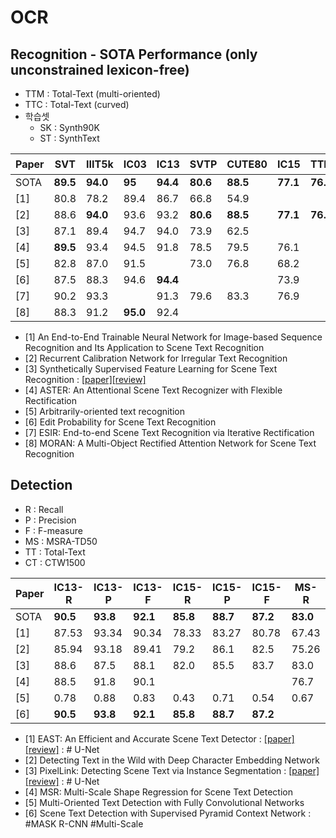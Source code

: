 # OCR
## Recognition - SOTA Performance (only unconstrained lexicon-free)
* TTM : Total-Text (multi-oriented) 
* TTC : Total-Text (curved)
* 학습셋
  * SK : Synth90K
  * ST : SynthText
  
| Paper | SVT | IIIT5k | IC03 | IC13 | SVTP | CUTE80 | IC15 | TTM | TTC | 비고 | 학습셋 | 
| --- | --- | --- |--- |--- |--- |--- |--- |--- |--- |--- |--- |
| SOTA|  **89.5** | **94.0** | **95** | **94.4**| **80.6** | **88.5** | **77.1** | **76.3** | **66.7** |
| [1] | 80.8 |  78.2 | 89.4 |  86.7 | 66.8 | 54.9 | | | | base:CRNN | SK| 
| [2] | 88.6 | **94.0** | 93.6 | 93.2 | **80.6** | **88.5** | **77.1** | **76.3** | **66.7** |   | SK+ST |
| [3] | 87.1 | 89.4 | 94.7 | 94.0 | 73.9 | 62.5 | | | | GAN |  
| [4] | **89.5** | 93.4 | 94.5 | 91.8 | 78.5 | 79.5 | 76.1 | | | Rectification |
| [5] | 82.8 | 87.0 | 91.5 |  | 73.0 | 76.8 | 68.2 | | | AON |
| [6] | 87.5| 88.3 | 94.6 | **94.4**  | | | 73.9 |
| [7] |  90.2 | 93.3 | | 91.3 | 79.6 |  83.3  | 76.9 | | | Rectification | SK+ST |
| [8] | 88.3 | 91.2 | **95.0** |  92.4 | | | | | | Rectification | SK+ST |

* [1] An End-to-End Trainable Neural Network for Image-based Sequence Recognition and Its Application to Scene Text Recognition
* [2] Recurrent Calibration Network for Irregular Text Recognition
* [3] Synthetically Supervised Feature Learning for Scene Text Recognition : [[paper]](http://openaccess.thecvf.com/content_ECCV_2018/html/Yang_Liu_Synthetically_Supervised_Feature_ECCV_2018_paper.html)[[review]](https://github.com/chullhwan-song/Reading-Paper/issues/60)
* [4] ASTER: An Attentional Scene Text Recognizer with Flexible Rectification
* [5] Arbitrarily-oriented text recognition
* [6] Edit Probability for Scene Text Recognition
* [7] ESIR: End-to-end Scene Text Recognition via Iterative Rectification
* [8] MORAN: A Multi-Object Rectified Attention Network for Scene Text Recognition

## Detection
* R : Recall
* P : Precision
* F : F-measure
* MS : MSRA-TD50
* TT : Total-Text
* CT : CTW1500 

| Paper | IC13-R |IC13-P |IC13-F| IC15-R |IC15-P |IC15-F|MS-R|MS-P|MS-F|TT-R |TT-P |TT-F| CT-R |CT-P |CT-F| 
| --- | --- |--- | --- |--- |--- | --- |--- |--- | --- | --- |---|---| --- |--- | --- | 
| SOTA| **90.5** |**93.8**  |**92.1** | **85.8** |**88.7** | **87.2**  | **83.0**|**87.4**| **81.7**| **82.8** | **85.2** | **82.9** | **77.8** |  **83.8** | **80.7** |
| [1] | 87.53    |93.34  | 90.34 | 78.33    | 83.27   |  80.78    | 67.43   |**87.28** | 76.08 | 36.2 | 50.0|  42.0  | 49.1 | 78.7  | 60.4 |
| [2] | 85.94| 93.18| 89.41 | 79.2 | 86.1 | 82.5     |75.26    |  85.88  | **80.21** | 
| [3] | 88.6 | 87.5 |  88.1 | 82.0 | 85.5| 83.7 | 83.0 | 73.2    | 77.8 | 54.41 | 59.89 |  57.02 |
| [4] | 88.5 | 91.8 | 90.1 | | | | 76.7 | 87.4 | **81.7** |73.0 | **85.2** | 78.6 |  **77.8** |  **83.8** | **80.7** |
| [5] | 0.78 | 0.88 | 0.83 |0.43 | 0.71 |  0.54 |0.67 | 0.83|  0.74 | 
| [6] | **90.5** |**93.8**  |**92.1** | **85.8** |**88.7** | **87.2** | | | | **82.8** | 83.0 |  **82.9** | 

* [1] EAST: An Efficient and Accurate Scene Text Detector : [[paper]](https://arxiv.org/abs/1704.03155)[[review]](https://github.com/chullhwan-song/Reading-Paper/issues/73) :  # U-Net
* [2] Detecting Text in the Wild with Deep Character Embedding Network
* [3] PixelLink: Detecting Scene Text via Instance Segmentation : [[paper]](https://arxiv.org/abs/1801.01315)[[review]](https://github.com/chullhwan-song/Reading-Paper/issues/71) : # U-Net
* [4] MSR: Multi-Scale Shape Regression for Scene Text Detection
* [5] Multi-Oriented Text Detection with Fully Convolutional Networks
* [6] Scene Text Detection with Supervised Pyramid Context Network : #MASK R-CNN #Multi-Scale




